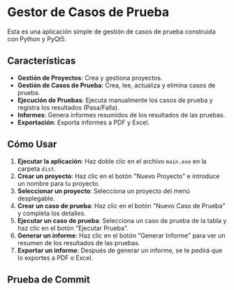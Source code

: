 # Gestor de Casos de Prueba

Esta es una aplicación simple de gestión de casos de prueba construida con Python y PyQt5.

## Características

- **Gestión de Proyectos**: Crea y gestiona proyectos.
- **Gestión de Casos de Prueba**: Crea, lee, actualiza y elimina casos de prueba.
- **Ejecución de Pruebas**: Ejecuta manualmente los casos de prueba y registra los resultados (Pasa/Falla).
- **Informes**: Genera informes resumidos de los resultados de las pruebas.
- **Exportación**: Exporta informes a PDF y Excel.

## Cómo Usar

1.  **Ejecutar la aplicación**: Haz doble clic en el archivo `main.exe` en la carpeta `dist`.
2.  **Crear un proyecto**: Haz clic en el botón "Nuevo Proyecto" e introduce un nombre para tu proyecto.
3.  **Seleccionar un proyecto**: Selecciona un proyecto del menú desplegable.
4.  **Crear un caso de prueba**: Haz clic en el botón "Nuevo Caso de Prueba" y completa los detalles.
5.  **Ejecutar un caso de prueba**: Selecciona un caso de prueba de la tabla y haz clic en el botón "Ejecutar Prueba".
6.  **Generar un informe**: Haz clic en el botón "Generar Informe" para ver un resumen de los resultados de las pruebas.
7.  **Exportar un informe**: Después de generar un informe, se te pedirá que lo exportes a PDF o Excel.


## Prueba de Commit